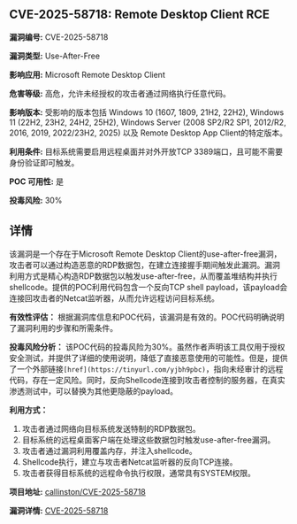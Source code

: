 ## CVE-2025-58718: Remote Desktop Client RCE

**漏洞编号:** CVE-2025-58718

**漏洞类型:** Use-After-Free

**影响应用:** Microsoft Remote Desktop Client

**危害等级:** 高危，允许未经授权的攻击者通过网络执行任意代码。

**影响版本:** 受影响的版本包括 Windows 10 (1607, 1809, 21H2, 22H2), Windows 11 (22H2, 23H2, 24H2, 25H2), Windows Server (2008 SP2/R2 SP1, 2012/R2, 2016, 2019, 2022/23H2, 2025) 以及 Remote Desktop App Client的特定版本。

**利用条件:** 目标系统需要启用远程桌面并对外开放TCP 3389端口，且可能不需要身份验证即可触发。

**POC 可用性:** 是

**投毒风险:** 30%

## 详情

该漏洞是一个存在于Microsoft Remote Desktop Client的use-after-free漏洞，攻击者可以通过构造恶意的RDP数据包，在建立连接握手期间触发此漏洞。漏洞利用方式是精心构造RDP数据包以触发use-after-free，从而覆盖堆结构并执行shellcode。提供的POC利用代码包含一个反向TCP shell payload，该payload会连接回攻击者的Netcat监听器，从而允许远程访问目标系统。

**有效性评估：**
根据漏洞库信息和POC代码，该漏洞是有效的。POC代码明确说明了漏洞利用的步骤和所需条件。

**投毒风险分析：**
该POC代码的投毒风险为30%。虽然作者声明该工具仅用于授权安全测试，并提供了详细的使用说明，降低了直接恶意使用的可能性。但是，提供了一个外部链接`[href](https://tinyurl.com/yjbh9pbc)`，指向未经审计的远程代码，存在一定风险。同时，反向Shellcode连接到攻击者控制的服务器，在真实渗透测试中，可以替换为其他更隐蔽的payload。

**利用方式：**
1.  攻击者通过网络向目标系统发送特制的RDP数据包。
2.  目标系统的远程桌面客户端在处理这些数据包时触发use-after-free漏洞。
3.  攻击者通过漏洞利用覆盖内存，并注入shellcode。
4.  Shellcode执行，建立与攻击者Netcat监听器的反向TCP连接。
5.  攻击者获得目标系统的远程命令执行权限，通常具有SYSTEM权限。

**项目地址:** [callinston/CVE-2025-58718](https://github.com/callinston/CVE-2025-58718)

**漏洞详情:** [CVE-2025-58718](https://nvd.nist.gov/vuln/detail/CVE-2025-58718)